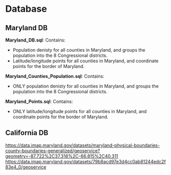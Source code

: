 # Database
## Maryland DB

**Maryland_DB.sql**: 
Contains:
- Population denisty for all counties in Maryland, and groups the population into the 8 Congressional districts. 
- Latitude/longitude points for all counties in Maryland, and coordinate points for the border of Maryland.

**Maryland_Counties_Population.sql**: 
Contains:
- ONLY population denisty for all counties in Maryland, and groups the population into the 8 Congressional districts.

**Maryland_Points.sql**: 
Contains:
- ONLY latitude/longitude points for all counties in Maryland, and coordinate points for the border of Maryland.

## California DB


https://data.imap.maryland.gov/datasets/maryland-physical-boundaries-county-boundaries-generalized/geoservice?geometry=-87.722%2C37.316%2C-66.815%2C40.311
https://data.imap.maryland.gov/datasets/79b8acd97e3d4cc0ab81244edc2f83e4_0/geoservice
